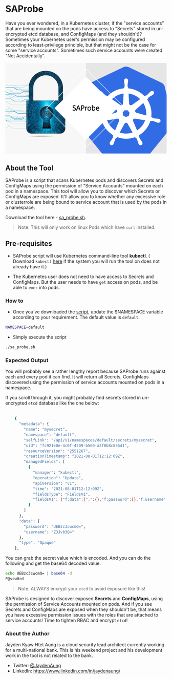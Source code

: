 # SAProbe #

Have you ever wondered, in a Kubernetes cluster, if the "service accounts" that are being mounted on the pods have access to "Secrets" stored in un-encrypted etcd database, and ConfigMaps (and they shouldn't)? Sometimes your Kubernetes user's permission may be configured according to least-privilege principle, but that might not be the case for some "service accounts". Sometimes such service accounts were created "Not Accidentally".

![header image](img/SAProbe.png) 

## About the Tool

SAProbe is a script that scans Kubernetes pods and discovers Secrets and ConfigMaps using the permission of "Service Accounts" mounted on each pod in a namespace. This tool will allow you to discover which Secrets or ConfigMaps are exposed. It'll allow you to know whether any excessive role or clusterrole are being bound to service account that is used by the pods in a namespace. 

Download the tool here - [sa_probe.sh](scripts/sa_probe.sh).

> Note: This will only work on linux Pods which have `curl` installed.

## Pre-requisites
- SAProbe script will use Kubernetes command-line tool **kubectl**. ( Download `kubectl` [here](https://kubernetes.io/docs/tasks/tools/) if the system you will run the tool on does not already have it.)

- The Kubernetes user does not need to have access to Secrets and ConfigMaps. But the user needs to have `get` access on pods, and be able to `exec` into pods.

### How to 

- Once you've downloaded the [script](scripts/sa_probe.sh), update the $NAMESPACE variable according to your requirement. The default value is `default`. 

```bash
NAMESPACE=default
```

- Simply execute the script

```bash
./sa_probe.sh
```

### Expected Output

You will probably see a rather lengthy report because SAProbe runs against each and every pod it can find. It will return all Secrets, ConfigMaps discovered using the permission of service accounts mounted on pods in a namespace. 

If you scroll through it, you might probably find secrets stored in un-encrypted `etcd` database like the one below:

```bash

    {
      "metadata": {
        "name": "mysecret",
        "namespace": "default",
        "selfLink": "/api/v1/namespaces/default/secrets/mysecret",
        "uid": "fc921e0e-4c0f-4709-b560-a2f8b8c83641",
        "resourceVersion": "2551267",
        "creationTimestamp": "2021-08-01T12:12:09Z",
        "managedFields": [
          {
            "manager": "kubectl",
            "operation": "Update",
            "apiVersion": "v1",
            "time": "2021-08-01T12:12:09Z",
            "fieldsType": "FieldsV1",
            "fieldsV1": {"f:data":{".":{},"f:password":{},"f:username":{}},"f:type":{}}
          }
        ]
      },
      "data": {
        "password": "UEBzc3cwcmQ=",
        "username": "Z3Jvb3Q="
      },
      "type": "Opaque"
    },


```

You can grab the secret value which is encoded. And you can do the following and get the base64 decoded value.

```bash
echo UEBzc3cwcmQ= | base64 -d
P@ssw0rd
```

> Note: ALWAYS encrypt your `etcd` to avoid exposure like this!

SAProbe is designed to discover exposed **Secrets** and **ConfigMaps**, using the permission of Service Accounts mounted on pods. And if you see Secrets and ConfigMaps are exposed when they shouldn't be, that means you have excessive permission issues with the roles that are attached to service accounts! Time to tighten RBAC and encrypt `etcd`!

### About the Author 
Jayden Kyaw Htet Aung is a cloud security lead architect currently working for a multi-national bank. This is his weekend project and his development work in the tool is not related to the bank.

- Twitter: [@JaydenAung](https://twitter.com/JaydenAung)
- LinkedIn: https://www.linkedin.com/in/jaydenaung/ 


